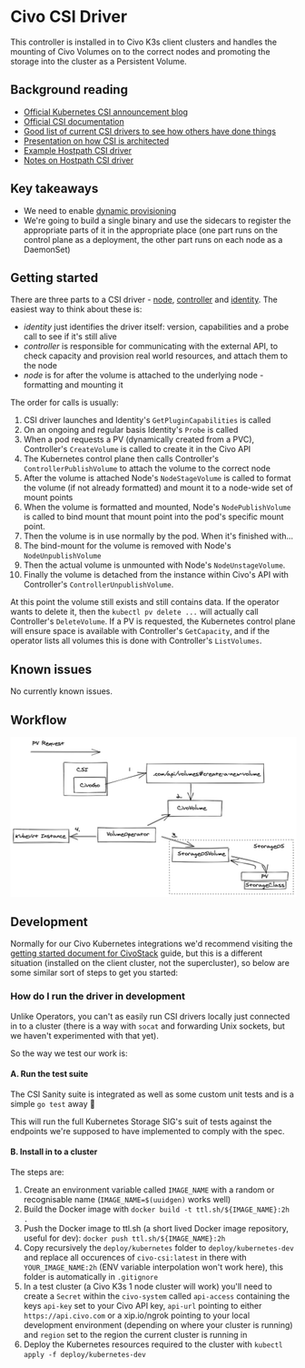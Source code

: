 # Civo CSI Driver

This controller is installed in to Civo K3s client clusters and handles the mounting of Civo Volumes on to the
correct nodes and promoting the storage into the cluster as a Persistent Volume.

## Background reading

* [Official Kubernetes CSI announcement blog](https://kubernetes.io/blog/2019/01/15/container-storage-interface-ga/)
* [Official CSI documentation](https://kubernetes-csi.github.io/docs/)
* [Good list of current CSI drivers to see how others have done things](https://kubernetes-csi.github.io/docs/drivers.html)
* [Presentation on how CSI is architected](https://www.usenix.org/sites/default/files/conference/protected-files/vault20_slides_seidman.pdf)
* [Example Hostpath CSI driver](https://github.com/kubernetes-csi/csi-driver-host-path/)
* [Notes on Hostpath CSI driver](https://www.velotio.com/engineering-blog/kubernetes-csi-in-action-explained-with-features-and-use-cases)

## Key takeaways

* We need to enable [dynamic provisioning](https://kubernetes.io/blog/2019/01/15/container-storage-interface-ga/#dynamic-provisioning)
* We're going to build a single binary and use the sidecars to register the appropriate parts of it in the appropriate place (one part runs on the control plane as a deployment, the other part runs on each node as a DaemonSet)

## Getting started

There are three parts to a CSI driver - [node](pkg/driver/node_server.go), [controller](pkg/driver/controller_server.go) and [identity](pkg/driver/identity_server.go). The easiest way to think about these is:

* *identity* just identifies the driver itself: version, capabilities and a probe call to see if it's still alive
* *controller* is responsible for communicating with the external API, to check capacity and provision real world resources, and attach them to the node
* *node* is for after the volume is attached to the underlying node - formatting and mounting it

The order for calls is usually:

1. CSI driver launches and Identity's `GetPluginCapabilities` is called
2. On an ongoing and regular basis Identity's `Probe` is called
3. When a pod requests a PV (dynamically created from a PVC), Controller's `CreateVolume` is called to create it in the Civo API
4. The Kubernetes control plane then calls Controller's `ControllerPublishVolume` to attach the volume to the correct node
5. After the volume is attached Node's `NodeStageVolume` is called to format the volume (if not already formatted) and mount it to a node-wide set of mount points
6. When the volume is formatted and mounted, Node's `NodePublishVolume` is called to bind mount that mount point into the pod's specific mount point.
7. Then the volume is in use normally by the pod. When it's finished with...
8. The bind-mount for the volume is removed with Node's `NodeUnpublishVolume`
9. Then the actual volume is unmounted with Node's `NodeUnstageVolume`.
10. Finally the volume is detached from the instance within Civo's API with Controller's `ControllerUnpublishVolume`.

At this point the volume still exists and still contains data. If the operator wants to delete it, then the `kubectl pv delete ...` will actually call Controller's `DeleteVolume`. If a PV is requested, the Kubernetes control plane will ensure space is available with Controller's `GetCapacity`, and if the operator lists all volumes this is done with Controller's `ListVolumes`.

## Known issues

No currently known issues.

## Workflow

![volumeworkflow](./images/volumeworkflow.png)

## Development

Normally for our Civo Kubernetes integrations we'd recommend visiting the [getting started document for CivoStack](https://github.com/civo/civo-stack/blob/master/GETTING_STARTED.md) guide, but this is a different situation (installed on the client cluster, not the supercluster), so below are some similar sort of steps to get you started:

### How do I run the driver in development

Unlike Operators, you can't as easily run CSI drivers locally just connected in to a cluster (there is a way with `socat` and forwarding Unix sockets, but we haven't experimented with that yet).

So the way we test our work is:

#### A. Run the test suite

The CSI Sanity suite is integrated as well as some custom unit tests and is a simple `go test` away 🥳

This will run the full Kubernetes Storage SIG's suit of tests against the endpoints we're supposed to have implemented to comply with the spec.

#### B. Install in to a cluster

The steps are:

1. Create an environment variable called `IMAGE_NAME` with a random or recognisable name (`IMAGE_NAME=$(uuidgen)` works well)
2. Build the Docker image with `docker build -t ttl.sh/${IMAGE_NAME}:2h .`
3. Push the Docker image to ttl.sh (a short lived Docker image repository, useful for dev): `docker push ttl.sh/${IMAGE_NAME}:2h`
4. Copy recursively the `deploy/kubernetes` folder to `deploy/kubernetes-dev` and replace all occurences of `civo-csi:latest` in there with `YOUR_IMAGE_NAME:2h` (ENV variable interpolation won't work here), this folder is automatically in `.gitignore`
5. In a test cluster (a Civo K3s 1 node cluster will work) you'll need to create a `Secret` within the `civo-system` called `api-access` containing the keys `api-key` set to your Civo API key, `api-url` pointing to either `https://api.civo.com` or a xip.io/ngrok pointing to your local development environment (depending on where your cluster is running) and `region` set to the region the current cluster is running in
6. Deploy the Kubernetes resources required to the cluster with `kubectl apply -f deploy/kubernetes-dev`

